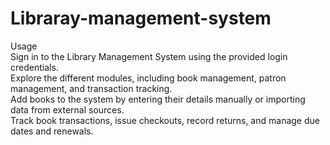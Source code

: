 # Libraray-management-system

Usage <br/>
Sign in to the Library Management System using the provided login credentials. <br/>
Explore the different modules, including book management, patron management, and transaction tracking. <br/>
Add books to the system by entering their details manually or importing data from external sources. <br/>
Track book transactions, issue checkouts, record returns, and manage due dates and renewals.
